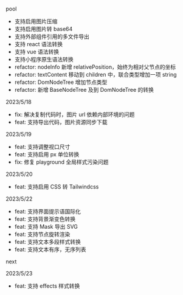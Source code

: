 pool

-  支持启用图片压缩
-  支持启用图片转 base64
-  支持外部组件引用的多文件导出
-  支持 react 语法转换
-  支持 vue 语法转换
-  支持小程序原生语法转换
-  refactor: nodeInfo 新增 relativePosition，始终为相对父节点的坐标
-  refactor: textContent 移动到 children 中，联合类型增加一项 string
-  refactor: DomNodeTree 增加节点类型
-  refactor: 新增 BaseNodeTree 及到 DomNodeTree 的转换

2023/5/18

-  fix: 解决复制代码时，图片 url 依赖内部环境的问题
-  feat: 支持导出代码，图片资源同步下载

2023/5/19

-  feat: 支持调整视口尺寸
-  feat: 支持启用 px 单位转换
-  fix: 修复 playground 全局样式污染问题

2023/5/20

-  feat: 支持启用 CSS 转 Tailwindcss

2023/5/22

-  feat: 支持界面提示语国际化
-  feat: 支持背景渐变色转换
-  feat: 支持 Mask 导出 SVG
-  feat: 支持节点旋转渲染
-  feat: 支持文本多段样式转换
-  feat: 支持文本有序，无序列表

next

2023/5/23

-  feat: 支持 effects 样式转换
